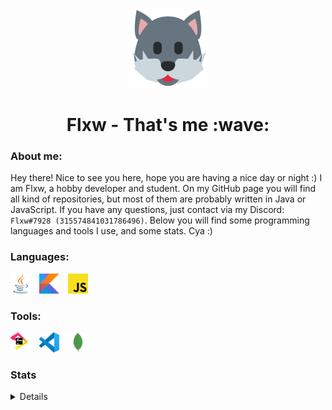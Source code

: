 <p align="center">
  <img width="128" height="128" src="https://github.com/zFlxw/zFlxw/blob/main/assets/mascot.png" alt="wolf mascot, I whish you could see it :(">  
</p>

<h1 align="center">Flxw - That's me :wave:</h1> 

### About me:
Hey there! Nice to see you here, hope you are having a nice day or night :) I am Flxw, a hobby developer and student. On my GitHub page you will find all kind of repositories, but most of them are probably written in Java or JavaScript. If you have any questions, just contact via my Discord: `Flxw#7928 (315574841031786496)`. Below you will find some programming languages and tools I use, and some stats. Cya :)

### Languages:
  [![Java](https://github.com/zFlxw/zFlxw/blob/main/assets/languages/java.png)](https://www.java.net)  [![Kotlin](https://github.com/zFlxw/zFlxw/blob/main/assets/languages/kotlin.png)](https://www.kotlinlang.org/)  [![JavaScript](https://github.com/zFlxw/zFlxw/blob/main/assets/languages/javascript.png)](https://www.javascript.com/)
  
### Tools:
  [![IntelliJ IDEA](https://github.com/zFlxw/zFlxw/blob/main/assets/tools/jetbrains.png)](https://www.jetbrains.com)  [![VSCode](https://github.com/zFlxw/zFlxw/blob/main/assets/tools/vscode.png)](https://code.visualstudio.com/)  [![MongoDB](https://github.com/zFlxw/zFlxw/blob/main/assets/tools/mongodb.png)](https://www.mongodb.com/)
  
### Stats
<details>
  ![My GitHub Stats](https://github-readme-stats.vercel.app/api?username=zFlxw&count_private=true&show_icons=true&theme=dracula)  ![My Top Languages](https://github-readme-stats.vercel.app/api/top-langs/?username=zFlxw&layout=compact&theme=darcula)

  ![My WakaTime Stats](https://github-readme-stats.vercel.app/api/wakatime?username=zFlxw&layout=compact&theme=darcula)

  <h1></h1>
  <p>All icons by <a href="https://iconscout.com/icons/" target="_blank">Iconscout</a></p>
</details>

